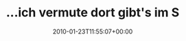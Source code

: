 ---
retweeted: false
source: <a href="http://posterous.com" rel="nofollow">Posterous</a>
entities:
  hashtags: []
  symbols: []
  user_mentions:
  - name: Michael Lindner
    screen_name: signifikanten
    indices:
    - '68'
    - '82'
    id_str: '14629451'
    id: '14629451'
  urls: []
display_text_range:
- '0'
- '103'
favorite_count: '0'
id_str: '8108528160'
truncated: false
retweet_count: '0'
id: '8108528160'
created_at: Sat Jan 23 11:55:07 +0000 2010
favorited: false
full_text: '...ich vermute dort gibt''s im SMTP statt "HELO" auch ein "GRUEZI". (@signifikanten)
  http://post.ly/K4ET'
lang: de
tags:
- pesos:twitter
date: '2010-01-23T11:55:07+00:00'
src: https://twitter.com/bascht/status/8108528160
original_url: https://twitter.com/bascht/status/8108528160
type: twitter_tweet
text: '...ich vermute dort gibt''s im SMTP statt "HELO" auch ein "GRUEZI". (@signifikanten)
  http://post.ly/K4ET'
title: "...ich vermute dort gibt's im S"

---